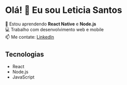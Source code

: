 # Olá! 👋 Eu sou Leticia Santos

🌱 Estou aprendendo **React Native** e **Node.js**  
💻 Trabalho com desenvolvimento web e mobile  
📫 Me contate: [LinkedIn](https://www.linkedin.com/in/leticia)

## Tecnologias
- React
- Node.js
- JavaScript
